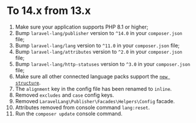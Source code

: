 # To 14.x from 13.x

1. Make sure your application supports PHP 8.1 or higher;
2. Bump `laravel-lang/publisher` version to `^14.0` in your `composer.json` file;
3. Bump `laravel-lang/lang` version to `^11.0` in your `composer.json` file;
4. Bump `laravel-lang/attributes` version to `^2.0` in your `composer.json` file;
5. Bump `laravel-lang/http-statuses` version to `^3.0` in your `composer.json` file;
6. Make sure all other connected language packs support the [`new structure`](https://github.com/Laravel-Lang/translations-template/tree/14.x).
7. The `alignment` key in the config file has been renamed to `inline`.
8. Removed `excludes` and `case` config keys.
9. Removed `LaravelLang\Publisher\Facades\Helpers\Config` facade.
10. Attributes removed from console command `lang:reset`.
11. Run the `composer update` console command.
